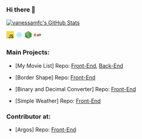 ### Hi there 👋


<a href="https://github.com/vanessamfc">
<img src="https://github-readme-stats.vercel.app/api?username=vanessamfc&show_icons=true" alt="vanessamfc's GitHub Stats" />
</a>

<code><img height="20" src="https://raw.githubusercontent.com/github/explore/80688e429a7d4ef2fca1e82350fe8e3517d3494d/topics/javascript/javascript.png"></code>
<code><img height="20" src="https://raw.githubusercontent.com/github/explore/80688e429a7d4ef2fca1e82350fe8e3517d3494d/topics/react/react.png"></code>
<code><img height="20" src="https://raw.githubusercontent.com/github/explore/80688e429a7d4ef2fca1e82350fe8e3517d3494d/topics/nodejs/nodejs.png"></code>
<code><img height="20" src="https://raw.githubusercontent.com/github/explore/80688e429a7d4ef2fca1e82350fe8e3517d3494d/topics/git/git.png"></code>



### Main Projects:

 - [My Movie List] Repo: [Front-End](https://github.com/vanessamfc/MyMovieList), [Back-End](https://github.com/vanessamfc/mmlBack)
 
 - [Border Shape] Repo: [Front-End](https://github.com/vanessamfc/border-shape)
 
 - [Binary and Decimal Converter] Repo: [Front-End](https://github.com/vanessamfc/binary-and-decimal-converter)
 
 - [Simple Weather] Repo: [Front-End](https://github.com/vanessamfc/simple-weather)
 
### Contributor at:

- [Argos] Repo: [Front-End](https://github.com/regim-argos/Argos-Web)


